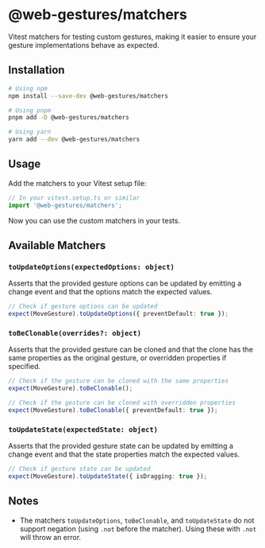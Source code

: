 # @web-gestures/matchers

Vitest matchers for testing custom gestures, making it easier to ensure your gesture implementations behave as expected.

## Installation

```bash
# Using npm
npm install --save-dev @web-gestures/matchers

# Using pnpm
pnpm add -D @web-gestures/matchers

# Using yarn
yarn add --dev @web-gestures/matchers
```

## Usage

Add the matchers to your Vitest setup file:

```ts
// In your vitest.setup.ts or similar
import '@web-gestures/matchers';
```

Now you can use the custom matchers in your tests.

## Available Matchers

### `toUpdateOptions(expectedOptions: object)`

Asserts that the provided gesture options can be updated by emitting a change event and that the options match the expected values.

```ts
// Check if gesture options can be updated
expect(MoveGesture).toUpdateOptions({ preventDefault: true });
```

### `toBeClonable(overrides?: object)`

Asserts that the provided gesture can be cloned and that the clone has the same properties as the original gesture, or overridden properties if specified.

```ts
// Check if the gesture can be cloned with the same properties
expect(MoveGesture).toBeClonable();

// Check if the gesture can be cloned with overridden properties
expect(MoveGesture).toBeClonable({ preventDefault: true });
```

### `toUpdateState(expectedState: object)`

Asserts that the provided gesture state can be updated by emitting a change event and that the state properties match the expected values.

```ts
// Check if gesture state can be updated
expect(MoveGesture).toUpdateState({ isDragging: true });
```

## Notes

- The matchers `toUpdateOptions`, `toBeClonable`, and `toUpdateState` do not support negation (using `.not` before the matcher). Using these with `.not` will throw an error.
